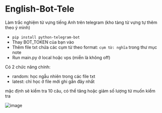 # English-Bot-Tele

Làm trắc nghiệm từ vựng tiếng Anh trên telegram (kho tàng từ vựng tự thêm theo ý mình)

- `pip install python-telegram-bot`
- Thay BOT_TOKEN của bạn vào
- Thêm file txt chứa các cụm từ theo format: `cụm từ: nghĩa` trong thư mục note
- Run main.py ở local hoặc vps (miễn là không off)

Có 2 chức năng chính:
- random: học ngẫu nhiên trong các file txt
- latest: chỉ học ở file mới ghi gần đây nhất

mặc định sẽ kiểm tra 10 câu, có thể tăng hoặc giảm số lượng từ muốn kiểm tra

![image](https://github.com/user-attachments/assets/4f412c6c-afcc-4bc0-b393-d8c6b5b8759b)
